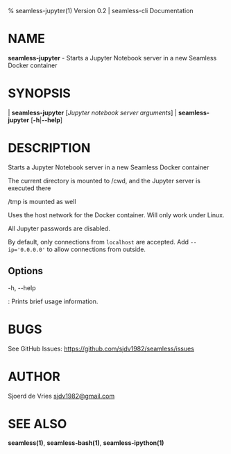 % seamless-jupyter(1) Version 0.2 | seamless-cli Documentation

NAME
====

**seamless-jupyter** - Starts a Jupyter Notebook server in a new Seamless Docker container

SYNOPSIS
========

| **seamless-jupyter** \[_Jupyter notebook server arguments_] 
| **seamless-jupyter** \[**-h**|**--help**]

DESCRIPTION
===========

Starts a Jupyter Notebook server in a new Seamless Docker container

The current directory is mounted to /cwd, and the Jupyter server is executed there

/tmp is mounted as well

Uses the host network for the Docker container. Will only work under Linux.

All Jupyter passwords are disabled.

By default, only connections from `localhost` are accepted.
Add `--ip='0.0.0.0'` to allow connections from outside.

Options
-------

-h, --help

:   Prints brief usage information.


BUGS
====

See GitHub Issues: <https://github.com/sjdv1982/seamless/issues>

AUTHOR
======

Sjoerd de Vries <sjdv1982@gmail.com>

SEE ALSO
========

**seamless(1)**, **seamless-bash(1)**, **seamless-ipython(1)**